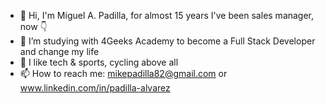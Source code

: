 - 👋  Hi, I'm Miguel A. Padilla, for almost 15 years I've been sales manager, now 👇
- 🌱 I’m studying with 4Geeks Academy to become a Full Stack Developer and change my life
- 🤔 I like tech & sports, cycling above all
- 📫 How to reach me: mikepadilla82@gmail.com or www.linkedin.com/in/padilla-alvarez


<!--
**mpadillazeravla/mpadillazeravla** is a ✨ _special_ ✨ repository because its `README.md` (this file) appears on your GitHub profile.

Here are some ideas to get you started:

- 🔭 I’m currently working on ...
- 🌱 I’m currently learning ...
- 👯 I’m looking to collaborate on ...
- 🤔 I’m looking for help with ...
- 💬 Ask me about ...
- 📫 How to reach me: ...
- 😄 Pronouns: ...
- ⚡ Fun fact: ...
-->
